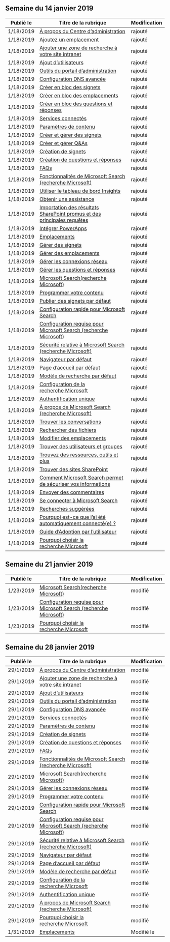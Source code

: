 <!-- This file is generated automatically each week. Changes made to this file will be overwritten.-->




## <a name="week-of-january-14-2019"></a>Semaine du 14 janvier 2019


| Publié le |Titre de la rubrique | Modification |
|------|------------|--------|
| 1/18/2019 | [À propos du Centre d’administration](/MicrosoftSearch/about-the-admin-portal) | rajouté |
| 1/18/2019 | [Ajoutez un emplacement](/MicrosoftSearch/add-a-location) | rajouté |
| 1/18/2019 | [Ajouter une zone de recherche à votre site intranet](/MicrosoftSearch/add-a-search-box-to-your-intranet-site) | rajouté |
| 1/18/2019 | [Ajout d’utilisateurs](/MicrosoftSearch/add-users) | rajouté |
| 1/18/2019 | [Outils du portail d’administration](/MicrosoftSearch/admin-portal-tools) | rajouté |
| 1/18/2019 | [Configuration DNS avancée](/MicrosoftSearch/advanced-dns-configuration) | rajouté |
| 1/18/2019 | [Créer en bloc des signets](/MicrosoftSearch/bulk-create-bookmarks) | rajouté |
| 1/18/2019 | [Créer en bloc des emplacements](/MicrosoftSearch/bulk-create-locations) | rajouté |
| 1/18/2019 | [Créer en bloc des questions et réponses](/MicrosoftSearch/bulk-create-qas) | rajouté |
| 1/18/2019 | [Services connectés](/MicrosoftSearch/connected-services) | rajouté |
| 1/18/2019 | [Paramètres de contenu](/MicrosoftSearch/content-settings) | rajouté |
| 1/18/2019 | [Créer et gérer des signets](/MicrosoftSearch/create-and-manage-bookmarks) | rajouté |
| 1/18/2019 | [Créer et gérer Q&As](/MicrosoftSearch/create-and-manage-qas) | rajouté |
| 1/18/2019 | [Création de signets](/MicrosoftSearch/create-bookmarks) | rajouté |
| 1/18/2019 | [Création de questions et réponses](/MicrosoftSearch/create-qas) | rajouté |
| 1/18/2019 | [FAQs](/MicrosoftSearch/faqs) | rajouté |
| 1/18/2019 | [Fonctionnalités de Microsoft Search (recherche Microsoft)](/MicrosoftSearch/features) | rajouté |
| 1/18/2019 | [Utiliser le tableau de bord Insights](/MicrosoftSearch/get-insights) | rajouté |
| 1/18/2019 | [Obtenir une assistance](/MicrosoftSearch/get-support) | rajouté |
| 1/18/2019 | [Importation des résultats SharePoint promus et des principales requêtes](/MicrosoftSearch/import-sharepoint-promoted-results-and-top-queries) | rajouté |
| 1/18/2019 | [Intégrer PowerApps](/MicrosoftSearch/integrate-powerapps) | rajouté |
| 1/18/2019 | [Emplacements](/MicrosoftSearch/locations) | rajouté |
| 1/18/2019 | [Gérer des signets](/MicrosoftSearch/manage-bookmarks) | rajouté |
| 1/18/2019 | [Gérer des emplacements](/MicrosoftSearch/manage-locations) | rajouté |
| 1/18/2019 | [Gérer les connexions réseau](/MicrosoftSearch/manage-network-connections) | rajouté |
| 1/18/2019 | [Gérer les questions et réponses](/MicrosoftSearch/manage-qas) | rajouté |
| 1/18/2019 | [Microsoft Search(recherche Microsoft)](/MicrosoftSearch/microsoft-search) | rajouté |
| 1/18/2019 | [Programmer votre contenu](/MicrosoftSearch/plan-your-content) | rajouté |
| 1/18/2019 | [Publier des signets par défaut](/MicrosoftSearch/publish-default-bookmarks) | rajouté |
| 1/18/2019 | [Configuration rapide pour Microsoft Search](/MicrosoftSearch/quick-set-up) | rajouté |
| 1/18/2019 | [Configuration requise pour Microsoft Search (recherche Microsoft)](/MicrosoftSearch/requirements) | rajouté |
| 1/18/2019 | [Sécurité relative à Microsoft Search (recherche Microsoft)](/MicrosoftSearch/security) | rajouté |
| 1/18/2019 | [Navigateur par défaut](/MicrosoftSearch/set-default-browser) | rajouté |
| 1/18/2019 | [Page d’accueil par défaut](/MicrosoftSearch/set-default-homepage) | rajouté |
| 1/18/2019 | [Modèle de recherche par défaut](/MicrosoftSearch/set-default-search-engine) | rajouté |
| 1/18/2019 | [Configuration de la recherche Microsoft](/MicrosoftSearch/set-up-microsoft-search) | rajouté |
| 1/18/2019 | [Authentification unique](/MicrosoftSearch/test-single-sign-on) | rajouté |
| 1/18/2019 | [À propos de Microsoft Search (recherche Microsoft)](/MicrosoftSearch/use/about-microsoft-search) | rajouté |
| 1/18/2019 | [Trouver les conversations](/MicrosoftSearch/use/find-conversations) | rajouté |
| 1/18/2019 | [Rechercher des fichiers](/MicrosoftSearch/use/find-files) | rajouté |
| 1/18/2019 | [Modifier des emplacements](/MicrosoftSearch/use/find-locations) | rajouté |
| 1/18/2019 | [Trouver des utilisateurs et groupes](/MicrosoftSearch/use/find-people-and-groups) | rajouté |
| 1/18/2019 | [Trouvez des ressources, outils et plus](/MicrosoftSearch/use/find-resources-tools-and-more) | rajouté |
| 1/18/2019 | [Trouver des sites SharePoint](/MicrosoftSearch/use/find-sharepoint-sites) | rajouté |
| 1/18/2019 | [Comment Microsoft Search permet de sécuriser vos informations](/MicrosoftSearch/use/how-microsoft-search-keeps-your-info-secure) | rajouté |
| 1/18/2019 | [Envoyer des commentaires](/MicrosoftSearch/use/send-feedback) | rajouté |
| 1/18/2019 | [Se connecter à Microsoft Search](/MicrosoftSearch/use/sign-in) | rajouté |
| 1/18/2019 | [Recherches suggérées](/MicrosoftSearch/use/suggested-searches) | rajouté |
| 1/18/2019 | [Pourquoi est-ce que j’ai été automatiquement connecté(e) ?](/MicrosoftSearch/use/why-am-i-automatically-signed-in) | rajouté |
| 1/18/2019 | [ Guide d’Adoption par l’utilisateur](/MicrosoftSearch/user-adoption-guide) | rajouté |
| 1/18/2019 | [Pourquoi choisir la recherche Microsoft](/MicrosoftSearch/why-microsoft-search) | rajouté |


## <a name="week-of-january-21-2019"></a>Semaine du 21 janvier 2019


| Publié le |Titre de la rubrique | Modification |
|------|------------|--------|
| 1/23/2019 | [Microsoft Search(recherche Microsoft)](/MicrosoftSearch/index) | modifié |
| 1/23/2019 | [Configuration requise pour Microsoft Search (recherche Microsoft)](/MicrosoftSearch/requirements) | modifié |
| 1/23/2019 | [Pourquoi choisir la recherche Microsoft](/MicrosoftSearch/why-microsoft-search) | modifié |


## <a name="week-of-january-28-2019"></a>Semaine du 28 janvier 2019


| Publié le |Titre de la rubrique | Modification |
|------|------------|--------|
| 29/1/2019 | [À propos du Centre d’administration](/MicrosoftSearch/about-the-admin-portal) | modifié |
| 29/1/2019 | [Ajouter une zone de recherche à votre site intranet](/MicrosoftSearch/add-a-search-box-to-your-intranet-site) | modifié |
| 29/1/2019 | [Ajout d’utilisateurs](/MicrosoftSearch/add-users) | modifié |
| 29/1/2019 | [Outils du portail d’administration](/MicrosoftSearch/admin-portal-tools) | modifié |
| 29/1/2019 | [Configuration DNS avancée](/MicrosoftSearch/advanced-dns-configuration) | modifié |
| 29/1/2019 | [Services connectés](/MicrosoftSearch/connected-services) | modifié |
| 29/1/2019 | [Paramètres de contenu](/MicrosoftSearch/content-settings) | modifié |
| 29/1/2019 | [Création de signets](/MicrosoftSearch/create-bookmarks) | modifié |
| 29/1/2019 | [Création de questions et réponses](/MicrosoftSearch/create-qas) | modifié |
| 29/1/2019 | [FAQs](/MicrosoftSearch/faqs) | modifié |
| 29/1/2019 | [Fonctionnalités de Microsoft Search (recherche Microsoft)](/MicrosoftSearch/features) | modifié |
| 29/1/2019 | [Microsoft Search(recherche Microsoft)](/MicrosoftSearch/index) | modifié |
| 29/1/2019 | [Gérer les connexions réseau](/MicrosoftSearch/manage-network-connections) | modifié |
| 29/1/2019 | [Programmer votre contenu](/MicrosoftSearch/plan-your-content) | modifié |
| 29/1/2019 | [Configuration rapide pour Microsoft Search](/MicrosoftSearch/quick-set-up) | modifié |
| 29/1/2019 | [Configuration requise pour Microsoft Search (recherche Microsoft)](/MicrosoftSearch/requirements) | modifié |
| 29/1/2019 | [Sécurité relative à Microsoft Search (recherche Microsoft)](/MicrosoftSearch/security) | modifié |
| 29/1/2019 | [Navigateur par défaut](/MicrosoftSearch/set-default-browser) | modifié |
| 29/1/2019 | [Page d’accueil par défaut](/MicrosoftSearch/set-default-homepage) | modifié |
| 29/1/2019 | [Modèle de recherche par défaut](/MicrosoftSearch/set-default-search-engine) | modifié |
| 29/1/2019 | [Configuration de la recherche Microsoft](/MicrosoftSearch/set-up-microsoft-search) | modifié |
| 29/1/2019 | [Authentification unique](/MicrosoftSearch/test-single-sign-on) | modifié |
| 29/1/2019 | [À propos de Microsoft Search (recherche Microsoft)](/MicrosoftSearch/use/about-microsoft-search) | modifié |
| 29/1/2019 | [Pourquoi choisir la recherche Microsoft](/MicrosoftSearch/why-microsoft-search) | modifié |
| 1/31/2019 | [Emplacements](/MicrosoftSearch/locations) | Modifié le |
